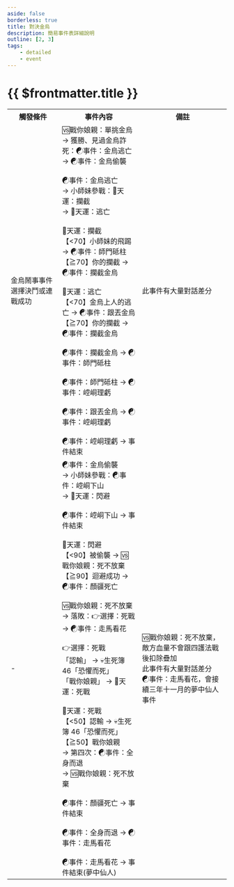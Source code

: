 ```yaml
---
aside: false
borderless: true
title: 對決金烏
description: 簡易事件表詳細說明
outline: [2, 3]
tags:
    - detailed
    - event
---
```


# {{ $frontmatter.title }}

<Table class="timeline-table">
    <tr class="timeline-header">
        <th>觸發條件</th>
        <th>事件內容</th>
        <th>備註</th>
    </tr>
	<tr>
		<td>金烏鬧事事件選擇決鬥或連戰成功</td>
		<td>
			<span title="
修養<40：開場我方憤怒
經過連戰：金烏生命-30%
獲勝：武學+8、名聲+2
獲勝、小師妹參戰：唐默鈴+3
獲勝、處世≦40：修養+1、崆峒派好感+1
落敗：武學+3
			">🆚戰你娘親：單挑金烏 </span> <br>
			→ 獲勝、見過金烏詐死：☯事件：金烏逃亡 <br>
			→ ☯事件：金烏偷襲 <br>
			<br>
			☯事件：金烏逃亡 <br>
			→ 小師妹參戰：🎲天運：攔截 <br>
			→ 🎲天運：逃亡 <br>
			<br>
			🎲天運：攔截 <br>
			【<70】小師妹的飛踢 → ☯事件：師門砥柱 <br>
			【≧70】你的攔截 → ☯事件：攔截金烏 <br>
			<br>
			<span title="
上限50
輕功正向補正
性情補正(莽夫+20勇敢+10謹慎-10懦夫-20)
			">🎲天運：逃亡 </span> <br>
			【<70】金烏上人的逃亡 → ☯事件：跟丟金烏 <br>
			【≧70】你的攔截 → ☯事件：攔截金烏 <br>
			<br>
			<span title="
名聲+1
性情≦40：心相-10
心上人四姝之一、嘴力≧50：道德-1、修養-1、嘴力+2、名聲+1
			">☯事件：攔截金烏 → ☯事件：師門砥柱 </span> <br>
			<br>
			<span title="
向心+2、心相+30、貢獻+30，🚩擊殺金烏，風雲史《師門砥柱》
小師妹參戰：唐默鈴+3
			">☯事件：師門砥柱 → ☯事件：崆峒理虧 </span> <br>
			<br>
			<span title="名聲+1、向心+1、心相-20、貢獻+20、崆峒派好感+1">☯事件：跟丟金烏 → ☯事件：崆峒理虧 </span> <br>
			<br>
			<span title="
記名飛天門：心相+10、崆峒派好感+2
記名玄功門：魏菊+3、崆峒派好感+2
小師妹參戰：心相+20
			">☯事件：崆峒理虧 → 事件結束 </span> <br>
		</td>
		<td>此事件有大量對話差分</td>
	</tr>
	<tr>
		<td>-</td>
		<td>
			☯事件：金烏偷襲 <br>
			→ 小師妹參戰：☯事件：崆峒下山 <br>
			→ 🎲天運：閃避 <br>
			<br>
			<span title="
處世≦40：心相-20、名聲-2
處世>40：心相-10、名聲-2
內力瘀滯且小師妹參戰：心相+20
			">☯事件：崆峒下山 → 事件結束 </span> <br>
			<br>
			<span title="
上限90
輕功正向補正、拳掌正向補正
性情補正(懦夫+20謹慎+10勇敢-10莽夫-20)
			">🎲天運：閃避 </span> <br>
			<span title="獲得狀態【失魂落魄】">【<90】被偷襲 → 🆚戰你娘親：死不放棄 </span> <br>
			【≧90】迴避成功 → ☯事件：顏疆死亡 <br>
			<br>
			<span title="
對方血量減四分之一、氣-100
性情≦40：我方震撼1、失衡2、憤怒3、血量減半
性情>40：我方震撼1、失衡2、膽怯3、血量減半
獲勝：唐陞+3、唐惟元+3
落敗：體力-2
			">🆚戰你娘親：死不放棄 </span> <br>
			→ 落敗：👉選擇：死戰 <br>
			→ ☯事件：走馬看花 <br>
			<br>
			👉選擇：死戰 <br>
			「認輸」 → 💀生死簿 46「恐懼而死」 <br>
			「戰你娘親」 → 🎲天運：死戰 <br>
			<br>
			<span title="
唐門人好感補正
性情補正(莽夫+20勇敢+10謹慎-10懦夫-20)
			">🎲天運：死戰 </span> <br>
			【<50】認輸 → 💀生死簿 46「恐懼而死」 <br>
			【≧50】戰你娘親 <br>
			→ 第四次：☯事件：全身而退 <br>
			→ 🆚戰你娘親：死不放棄 <br>
			<br>
			<span title="
記名飛天門：獲得秘笈【仙鶴迷蹤拳】、秘笈【焚心火印】
非記名飛天門或道德<40：道德-2、嘴力+2
小師妹參戰：心相+30
小師妹參戰、嘴力≧50、道德<40：嘴力+3、名聲-1、道德-1、性情+1、處世+1、唐默鈴+1、唐惟元-1
			">☯事件：顏疆死亡 → 事件結束 </span> <br>
			<br>
			<span title="
名聲-2
心上人唐默鈴：唐陞+2、唐惟元+2、心相-10
心上人非唐默鈴：唐陞+3、唐惟元+3
			">☯事件：全身而退 → ☯事件：走馬看花 </span> <br>
			<br>
			<span title="
解除狀態【失魂落魄】、【經脈閉塞】
🚩六派支持-1、🚩南宮家支持-1、🚩丐幫支持-1
			">☯事件：走馬看花 → 事件結束(夢中仙人) </span> <br>
		</td>
		<td>
			🆚戰你娘親：死不放棄，敵方血量不會跟四護法戰後扣除疊加 <br>
			此事件有大量對話差分 <br>
			☯事件：走馬看花，會接續三年十一月的夢中仙人事件 <br>
		</td>
	</tr>
</table>